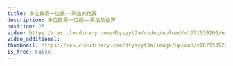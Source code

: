 ```yaml
---
title: 多位数乘一位数——乘法的估算
description: 多位数乘一位数——乘法的估算
position: 26
video: https://res.cloudinary.com/dtysyyt3a/video/upload/v1671539200/easymath/3年级上/06单元多位数乘一位数/ter4y8zw0abyzi6glmcd.mp4
video_additional: 
thumbnail: https://res.cloudinary.com/dtysyyt3a/image/upload/v1671539202/easymath/3年级上/06单元多位数乘一位数/ionql3r8onzo5u1gp40h.png
is_free: False
---
```

